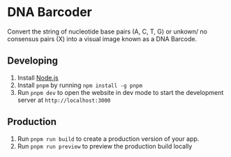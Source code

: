 # DNA Barcoder

Convert the string of nucleotide base pairs (A, C, T, G) or unkown/ no consensus pairs (X) into a visual image known as a DNA Barcode.

## Developing
1. Install [Node.js](https://nodejs.org/en)
2. Install `pnpm` by running `npm install -g pnpm`
3. Run `pnpm dev` to open the website in dev mode to start the development server at `http://localhost:3000`

## Production
1. Run `pnpm run build` to create a production version of your app.
2. Run `pnpm run preview` to preview the production build locally
